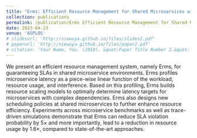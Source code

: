 ```yaml
---
title: "Erms: Efficient Resource Management for Shared Microservices with SLA Guarantees"
collection: publications
permalink: /publication/Erms Efficient Resource Management for Shared Microservices with SLA Guarantees
date: 2023-04-23
venue: 'ASPLOS'
# slidesurl: 'http://niewuya.github.io/files/slides2.pdf'
# paperurl: 'http://niewuya.github.io/files/paper2.pdf'
# citation: 'Your Name, You. (2010). &quot;Paper Title Number 2.&quot; <i>Journal 1</i>. 1(2).'
---
```


We present an efficient resource management system, namely Erms, for guaranteeing SLAs in shared microservice environments. Erms profiles microservice latency as a piece-wise linear function of the workload, resource usage, and interference. Based on this profiling, Erms builds resource scaling models to optimally determine latency targets for microservices with complex dependencies. Erms also designs new scheduling policies at shared microservices to further enhance resource efficiency. Experiments across microservice benchmarks as well as trace-driven simulations demonstrate that Erms can reduce SLA violation probability by 5× and more importantly, lead to a reduction in resource usage by 1.6×, compared to state-of-the-art approaches.